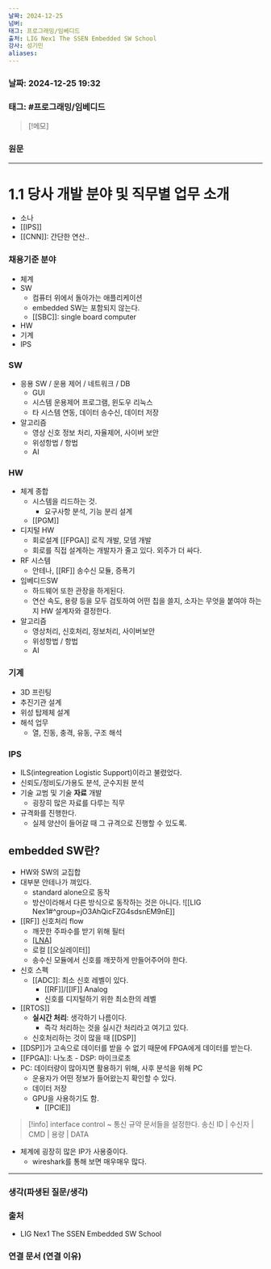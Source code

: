 ```yaml
---
날짜: 2024-12-25
넘버: 
태그: 프로그래밍/임베디드
출처: LIG Nex1 The SSEN Embedded SW School
강사: 성기민
aliases:
---
```

### 날짜:  2024-12-25 19:32

### 태그: #프로그래밍/임베디드

>[!메모]
>

### 원문
---
# 1.1 당사 개발 분야 및 직무별 업무 소개
- 소나
- [[IPS]]
- [[CNN]]: 간단한 연산..
### 채용기준 분야
- 체계
- SW
	- 컴퓨터 위에서 돌아가는 애플리케이션
	- embedded SW는 포함되지 않는다.
	- [[SBC]]: single board computer
- HW
- 기계
- IPS
### SW
- 응용 SW / 운용 제어 / 네트워크 / DB
	- GUI
	- 시스템 운용제어 프로그램, 윈도우 리눅스
	- 타 시스템 연동, 데이터 송수신, 데이터 저장
- 알고리즘
	- 영상 신호 정보 처리, 자율제어, 사이버 보안
	- 위성항법 / 항법
	- AI
### HW
- 체계 종합
	- 시스템을 리드하는 것.
		- 요구사항 분석, 기능 분리 설계
	- [[PGM]]
- 디지털 HW
	- 회로설계 [[FPGA]] 로직 개발, 모뎀 개발
	- 회로를 직접 설계하는 개발자가 줄고 있다. 외주가 더 싸다.
- RF 시스템
	- 안테나, [[RF]] 송수신 모듈, 증폭기
- 임베디드SW
	- 하드웨어 또한 관장을 하게된다.
	- 연산 속도, 용량 등을 모두 검토하여 어떤 칩을 쓸지, 소자는 무엇을 붙여야 하는지 HW 설계자와 결정한다.
- 알고리즘
	- 영상처리, 신호처리, 정보처리, 사이버보안
	- 위성항법 / 항법
	- AI
### 기계
- 3D 프린팅
- 추진기관 설계
- 위성 탑제체 설계
- 해석 업무
	- 열, 진동, 충격, 유동, 구조 해석
### IPS
- ILS(integreation Logistic Support)이라고 불렸었다.
- 신뢰도/정비도/가용도 분석, 군수지원 분석
- 기술 교범 및 기술 **자료** 개발
	- 굉장히 많은 자료를 다루는 직무
- 규격화를 진행한다.
	- 실제 양산이 들어갈 때 그 규격으로 진행할 수 있도록.

## embedded SW란?
- HW와 SW의 교집합
- 대부분 안테나가 껴있다.
	- standard alone으로 동작
	- 방산이라해서 다른 방식으로 동작하는 것은 아니다.
![[LIG Nex1#^group=jO3AhQicFZG4sdsnEM9nE]]
- [[RF]] 신호처리 flow
	- 깨끗한 주파수를 받기 위해 필터
	- [[LNA]](증폭)
	- 로컬 [[오실레이터]]
	- 송수신 모듈에서 신호를 깨끗하게 만들어주어야 한다.
- 신호 스펙
	- [[ADC]]: 최소 신호 레벨이 있다.
		- [[RF]]/[[IF]] Analog
		- 신호를 디지털하기 위한 최소한의 레벨
- [[RTOS]]
	- **실시간 처리**: 생각하기 나름이다.
		- 즉각 처리하는 것을 실시간 처리라고 여기고 있다.
	- 신호처리하는 것이 많을 때 [[DSP]]
- [[DSP]]가 고속으로 데이터를 받을 수 없기 때문에 FPGA에게 데이터를 받는다.
- [[FPGA]]: 나노초 - DSP: 마이크로초
- PC: 데이터량이 많아지면 활용하기 위해, 사후 분석을 위해 PC
	- 운용자가 어떤 정보가 들어왔는지 확인할 수 있다.
	- 데이터 저장
	- GPU을 사용하기도 함.
		- [[PCIE]]

> [!info]
> interface control ~
> 통신 규약 문서들을 설정한다.
> 송신 ID | 수신자 | CMD | 용량 | DATA

- 체계에 굉장히 많은 IP가 사용중이다.
	- wireshark를 통해 보면 매우매우 많다.
---
### 생각(파생된 질문/생각)

### 출처
- LIG Nex1 The SSEN Embedded SW School

### 연결 문서 (연결 이유)
